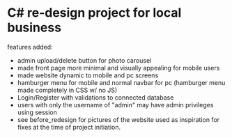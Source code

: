 # C# re-design project for local business

features added:
* admin upload/delete button for photo carousel
* made front page more minimal and visually appealing for mobile users
* made website dynamic to mobile and pc screens
* hamburger menu for mobile and normal navbar for pc (hamburger menu made completely in CSS w/ no JS)
* Login/Register with validations to connected database
* users with only the username of "admin" may have admin privileges using session
* see before_redesign for pictures of the website used as inspiration for fixes at the time of project initiation. 
